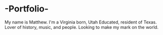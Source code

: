 # -Portfolio-
My name is Matthew. I'm a Virginia born, Utah Educated, resident of Texas. Lover of history, music, and people. Looking to make my mark on the world. 
